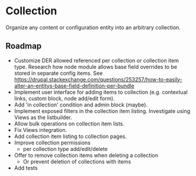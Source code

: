 # Collection

Organize any content or configuration entity into an arbitrary collection.

## Roadmap

- Customize DER allowed referenced per collection or collection item type. Research how node module allows base field overrides to be stored in separate config items. See https://drupal.stackexchange.com/questions/253257/how-to-easily-alter-an-entitys-base-field-definition-per-bundle
- Implement user interface for adding items to collection (e.g. contextual links, custom block, node add/edit form).
- Add 'in collection' condition and admin block (maybe).
- Implement exposed filters in the collection item listing. Investigate using Views as the listbuilder.
- Allow bulk operations on collection item lists.
- Fix Views integration.
- Add collection item listing to collection pages.
- Improve collection permissions
  - per collection type add/edit/delete
- Offer to remove collection items when deleting a collection
  - Or prevent deletion of collections with items
- Add tests
